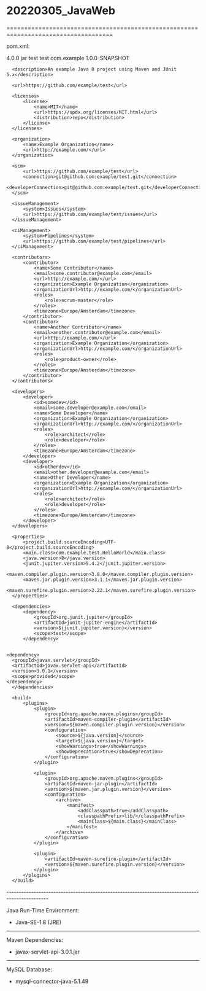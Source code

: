 # 20220305_JavaWeb
====================================================================================

pom.xml:
  <?xml version="1.0" encoding="UTF-8"?>
  <project>
      <modelVersion>4.0.0</modelVersion>
      <packaging>jar</packaging>
      <name>test</name>
      <artifactId>test</artifactId>
      <groupId>com.example</groupId>
      <version>1.0.0-SNAPSHOT</version>

      <description>An example Java 8 project using Maven and JUnit 5.x</description>

      <url>https://github.com/example/test</url>

      <licenses>
          <license>
              <name>MIT</name>
              <url>https://spdx.org/licenses/MIT.html</url>
              <distribution>repo</distribution>
          </license>
      </licenses>

      <organization>
          <name>Example Organization</name>
          <url>http://example.com/</url>
      </organization>

      <scm>
          <url>https://github.com/example/test</url>
          <connection>git@github.com:example/test.git</connection>
          <developerConnection>git@github.com:example/test.git</developerConnection>
      </scm>

      <issueManagement>
          <system>Issues</system>
          <url>https://github.com/example/test/issues</url>
      </issueManagement>

      <ciManagement>
          <system>Pipelines</system>
          <url>https://github.com/example/test/pipelines</url>
      </ciManagement>

      <contributors>
          <contributor>
              <name>Some Contributor</name>
              <email>some.contributor@example.com</email>
              <url>http://example.com/</url>
              <organization>Example Organization</organization>
              <organizationUrl>http://example.com/</organizationUrl>
              <roles>
                  <role>scrum-master</role>
              </roles>
              <timezone>Europe/Amsterdam</timezone>
          </contributor>
          <contributor>
              <name>Another Contributor</name>
              <email>another.contributor@example.com</email>
              <url>http://example.com/</url>
              <organization>Example Organization</organization>
              <organizationUrl>http://example.com/</organizationUrl>
              <roles>
                  <role>product-owner</role>
              </roles>
              <timezone>Europe/Amsterdam</timezone>
          </contributor>
      </contributors>

      <developers>
          <developer>
              <id>somedev</id>
              <email>some.developer@example.com</email>
              <name>Some Developer</name>
              <organization>Example Organization</organization>
              <organizationUrl>http://example.com/</organizationUrl>
              <roles>
                  <role>architect</role>
                  <role>developer</role>
              </roles>
              <timezone>Europe/Amsterdam</timezone>
          </developer>
          <developer>
              <id>otherdev</id>
              <email>other.developer@example.com</email>
              <name>Other Developer</name>
              <organization>Example Organization</organization>
              <organizationUrl>http://example.com/</organizationUrl>
              <roles>
                  <role>architect</role>
                  <role>developer</role>
              </roles>
              <timezone>Europe/Amsterdam</timezone>
          </developer>
      </developers>

      <properties>
          <project.build.sourceEncoding>UTF-8</project.build.sourceEncoding>
          <main.class>com.example.test.HelloWorld</main.class>
          <java.version>8</java.version>
          <junit.jupiter.version>5.4.2</junit.jupiter.version>
          <maven.compiler.plugin.version>3.8.0</maven.compiler.plugin.version>
          <maven.jar.plugin.version>3.1.1</maven.jar.plugin.version>
          <maven.surefire.plugin.version>2.22.1</maven.surefire.plugin.version>
      </properties>

      <dependencies>
          <dependency>
              <groupId>org.junit.jupiter</groupId>
              <artifactId>junit-jupiter-engine</artifactId>
              <version>${junit.jupiter.version}</version>
              <scope>test</scope>
          </dependency>


    <dependency>
      <groupId>javax.servlet</groupId>
      <artifactId>javax.servlet-api</artifactId>
      <version>3.0.1</version>
      <scope>provided</scope>
    </dependency>
      </dependencies>

      <build>
          <plugins>
              <plugin>
                  <groupId>org.apache.maven.plugins</groupId>
                  <artifactId>maven-compiler-plugin</artifactId>
                  <version>${maven.compiler.plugin.version}</version>
                  <configuration>
                      <source>${java.version}</source>
                      <target>${java.version}</target>
                      <showWarnings>true</showWarnings>
                      <showDeprecation>true</showDeprecation>
                  </configuration>
              </plugin>

              <plugin>
                  <groupId>org.apache.maven.plugins</groupId>
                  <artifactId>maven-jar-plugin</artifactId>
                  <version>${maven.jar.plugin.version}</version>
                  <configuration>
                      <archive>
                          <manifest>
                              <addClasspath>true</addClasspath>
                              <classpathPrefix>lib/</classpathPrefix>
                              <mainClass>${main.class}</mainClass>
                          </manifest>
                      </archive>
                  </configuration>
              </plugin>

              <plugin>
                  <artifactId>maven-surefire-plugin</artifactId>
                  <version>${maven.surefire.plugin.version}</version>
              </plugin>
          </plugins>
      </build>
  </project>
-----------------------------------------------------------------------------------------------

Java Run-Time Environment:
- Java-SE-1.8 (JRE)

-----------------------------------------------------------------------------------------------

Maven Dependencies:
- javax-servlet-api-3.0.1.jar

-----------------------------------------------------------------------------------------------

MySQL Database:
- mysql-connector-java-5.1.49
